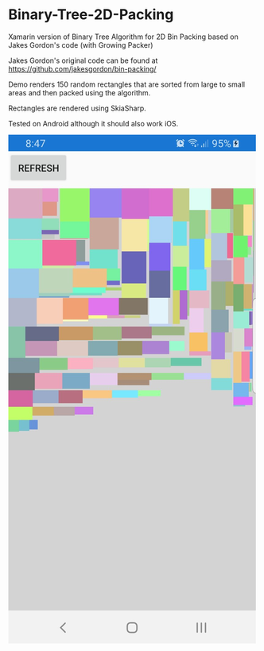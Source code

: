 # Binary-Tree-2D-Packing
Xamarin version of Binary Tree Algorithm for 2D Bin Packing based on Jakes Gordon's code (with Growing Packer)

Jakes Gordon's original code can be found at https://github.com/jakesgordon/bin-packing/

Demo renders 150 random rectangles that are sorted from large to small areas and then packed using the algorithm.

Rectangles are rendered using SkiaSharp.

Tested on Android although it should also work iOS.

![Alt text](Screenshot.jpg?raw=true)
